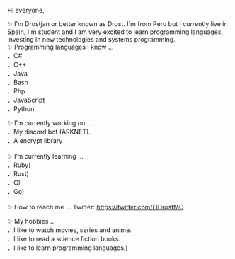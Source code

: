 Hi everyone,

✨ I'm Drostjan or better known as Drost. I'm from Peru but I currently live in Spain, I'm student and I am very excited to learn programming languages, 
investing in new technologies and systems programming.
<br />
✨ Programming languages I know ... <br />
．C#<br />
．C++<br />
．Java<br />
．Bash<br />
．Php<br />
．JavaScript<br />
．Python<br />

✨ I’m currently working on ... <br />
．My discord bot (ARKNET).<br />
．A encrypt library <br />
 <br />
✨ I’m currently learning ... <br />
．Ruby)<br />
．Rust)<br />
．C)<br />
．Go)<br />
  <br />
✨ How to reach me ...
Twitter: https://twitter.com/ElDrostMC  <br />

✨ My hobbies ...<br />
．I like to watch movies, series and anime.  <br />
．I like to read a science fiction books.  <br />
．I like to learn programming languages.)  <br />

